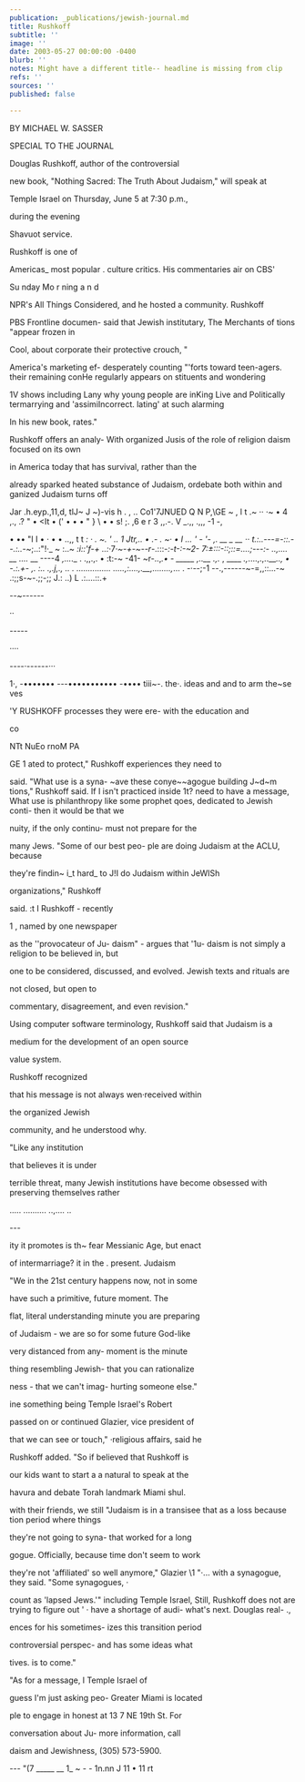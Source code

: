 ```yaml
---
publication: _publications/jewish-journal.md
title: Rushkoff
subtitle: ''
image: ''
date: 2003-05-27 00:00:00 -0400
blurb: ''
notes: Might have a different title-- headline is missing from clip
refs: ''
sources: ''
published: false

---
```

BY MICHAEL W. SASSER

SPECIAL TO THE JOURNAL

Douglas Rushkoff, author of the controversial

new book, "Nothing Sacred: The Truth About Judaism," will speak at

Temple Israel on Thursday, June 5 at 7:30 p.m.,

during the evening

Shavuot service.

Rushkoff is one of

Americas_ most popular . culture critics. His commentaries air on CBS'

Su nday Mo r ning a n d

NPR's All Things Considered, and he hosted a community. Rushkoff

PBS Frontline documen- said that Jewish institutary, The Merchants of tions "appear frozen in

Cool, about corporate their protective crouch, "

America's marketing ef- desperately counting "'forts toward teen-agers. their remaining conHe regularly appears on stituents and wondering

1V shows including Lany why young people are inKing Live and Politically termarrying and 'assimiIncorrect. lating' at such alarming

In his new book, rates."

Rushkoff offers an analy- With organized Jusis of the role of religion daism focused on its own

in America today that has survival, rather than the

already sparked heated substance of Judaism, ordebate both within and ganized Judaism turns off

Jar .h.eyp.,11,d, tlJ\~ J \~)-vis h . , .. Co1'7JNUED Q N P,\\GE \~ , l t .\~ ·· ·\~ • 4 ,., .? " • <It • (' • • • " } \\ • • s! ;. ,6 e r 3 ,,.-. V _.,, .,,, -1 -,

• •• "I I • · • • ..,, t t _: · . \~. ' .. 1 Jtr,.. • .- _. \~· • I ... ' - '- ,._ __ _ __ ·· t.:..---=-::.--.:.._-\~;..:"!·_ \~ :..\~ _:i::'f-+ ..:_·7·_\~-+-\~--r_-.:::-_:-t-:-\~2- 7:±:::-::;::=....;---:- ..,.... __ ...._ __ ----4 _,..._._ . .,,.,. • :t:-\~ -41- \~r-..,_.• - _____ ,..__ .,._ , ____ _.,_....,.,..____..,_ • -.:.+- _,. :.. .,.j,._, .. _. ............... .....,:....,.__,._.......,_... . -·--;-1 --.,------\~-=,,::...-\~ .:;;s-\~-.;;-;; J.: ..) L .:....::.+

\--\~------

··

\-----

····

\----·------···

1·, -••••••• ---••••••••••• -•••• tiii\~-. the·. ideas and and to arm the\~se ves

'Y RUSHKOFF processes they were ere- with the education and

co

NTt NuEo rnoM PA

GE 1 ated to protect," Rushkoff experiences they need to

said. "What use is a syna- \~ave these conye\~\~agogue building J\~d\~m tions," Rushkoff said. If I isn't practiced inside 1t? need to have a message, What use is philanthropy like some prophet qoes, dedicated to Jewish conti- then it would be that we

nuity, if the only continu- must not prepare for the

many Jews. "Some of our best peo- ple are doing Judaism at the ACLU, because

they're findin\~ i_t hard_ to J!I do Judaism within JeWISh

organizations," Rushkoff

said. :t I Rushkoff - recently

1 , named by one newspaper

as the ''provocateur of Ju- daism" - argues that '1u- daism is not simply a religion to be believed in, but

one to be considered, discussed, and evolved. Jewish texts and rituals are

not closed, but open to

commentary, disagreement, and even revision."

Using computer software terminology, Rushkoff said that Judaism is a

medium for the development of an open source

value system.

Rushkoff recognized

that his message is not always wen·received within

the organized Jewish

community, and he understood why.

"Like any institution

that believes it is under

terrible threat, many Jewish institutions have become obsessed with preserving themselves rather

..... .......... ..,.... ..

\---

ity it promotes is th\~ fear Messianic Age, but enact

of intermarriage? it in the . present. Judaism

"We in the 21st century happens now, not in some

have such a primitive, future moment. The

flat, literal understanding minute you are preparing

of Judaism - we are so for some future God-like

very distanced from any- moment is the minute

thing resembling Jewish- that you can rationalize

ness - that we can't imag- hurting someone else."

ine something being Temple Israel's Robert

passed on or continued Glazier, vice president of

that we can see or touch," ·religious affairs, said he

Rushkoff added. "So if believed that Rushkoff is

our kids want to start a a natural to speak at the

havura and debate Torah landmark Miami shul.

with their friends, we still "Judaism is in a transisee that as a loss because tion period where things

they're not going to syna- that worked for a long

gogue. Officially, because time don't seem to work

they're not 'affiliated' so well anymore," Glazier \\1 "·... with a synagogue, they said. "Some synagogues, ·

count as 'lapsed Jews.'" including Temple Israel, Still, Rushkoff does not are trying to figure out ' · have a shortage of audi- what's next. Douglas real- .,

ences for his sometimes- izes this transition period

controversial perspec- and has some ideas what

tives. is to come."

"As for a message, I Temple Israel of

guess I'm just asking peo- Greater Miami is located

ple to engage in honest at 13 7 NE 19th St. For

conversation about Ju- more information, call

daism and Jewishness, (305) 573-5900.

\--- "(7 _____ __ 1_ \~ - - 1n.nn J 11 • 11 rt